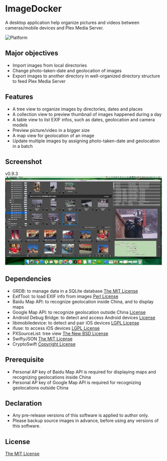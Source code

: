 # ImageDocker

A desktop application help organize pictures and videos between cameras/mobile devices and Plex Media Server.

![Platform](https://img.shields.io/badge/platforms-macOS%2010.13+-333333.svg)

## Major objectives

- Import images from local directories
- Change photo-taken-date and geolocation of images
- Export images to another directory in well-organized directory structure to feed Plex Media Server

## Features

- A tree view to organize images by directories, dates and places
- A collection view to preview thumbnail of images happened during a day
- A table view to list EXIF infos, such as dates, geolocation and camera models
- Preview picture/video in a bigger size
- A map view for geolocation of an image
- Update multiple images by assigning photo-taken-date and geolocation in a batch

## Screenshot

v0.9.3
![Screenshot of v0.9.3](Screenshots/Screenshot_v0.9.3.png)

## Dependencies

- GRDB: to manage data in a SQLite database [The MIT License](https://github.com/groue/GRDB.swift/blob/master/LICENSE)
- ExifTool: to load EXIF info from images [Perl License](https://www.sno.phy.queensu.ca/~phil/exiftool/#license)
- Baidu Map API: to recognize geolocation inside China, and to display maps
- Google Map API: to recognize geolocation outside China [License](https://developers.google.com/terms/site-policies)
- Android Debug Bridge: to detect and access Android devices [License](https://developer.android.com/license)
- libimobiledevice: to detect and pair iOS devices [LGPL License](https://github.com/libimobiledevice/libimobiledevice/blob/master/COPYING)
- ifuse: to access iOS devices [LGPL License](https://github.com/libimobiledevice/ifuse/blob/master/COPYING)
- PXSourceList: tree view [The New BSD License](https://github.com/Perspx/PXSourceList/blob/master/LICENSE)
- SwiftyJSON [The MIT License](https://github.com/SwiftyJSON/SwiftyJSON/blob/master/LICENSE)
- CryptoSwift [Copyright License](https://github.com/krzyzanowskim/CryptoSwift/blob/master/LICENSE)

## Prerequisite

- Personal AP key of Baidu Map API is required for displaying maps and recognizing geolocations inside China
- Personal AP key of Google Map API is required for recognizing geolocations outside China

## Declaration

- Any pre-release versions of this software is applied to author only.
- Please backup source images in advance, before using any versions of this software.

## License

[The MIT License](LICENSE)
